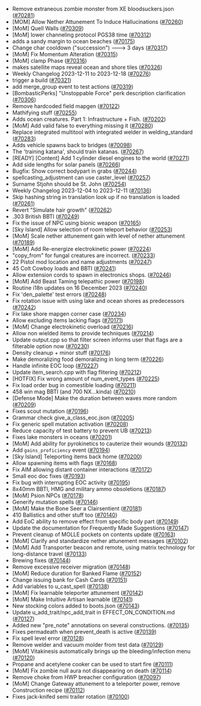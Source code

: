* Remove extraneous zombie monster from XE bloodsuckers.json ([#70281](https://github.com/CleverRaven/Cataclysm-DDA/pull/70281))
* [MOM] Allow Nether Attunement To Induce Hallucinations ([#70260](https://github.com/CleverRaven/Cataclysm-DDA/pull/70260))
* [MoM] Quell Walls ([#70309](https://github.com/CleverRaven/Cataclysm-DDA/pull/70309))
* [MoM] lower channeling protocol PGS38 time ([#70312](https://github.com/CleverRaven/Cataclysm-DDA/pull/70312))
* adds a sandy margin to ocean beaches ([#70175](https://github.com/CleverRaven/Cataclysm-DDA/pull/70175))
* Change char cooldown ("succession") ---> 3 days ([#70317](https://github.com/CleverRaven/Cataclysm-DDA/pull/70317))
* [MoM] Fix Momentum Alteration ([#70315](https://github.com/CleverRaven/Cataclysm-DDA/pull/70315))
* [MoM] clamp Phase ([#70316](https://github.com/CleverRaven/Cataclysm-DDA/pull/70316))
* makes satellite maps reveal ocean and shore tiles ([#70326](https://github.com/CleverRaven/Cataclysm-DDA/pull/70326))
* Weekly Changelog 2023-12-11 to 2023-12-18 ([#70276](https://github.com/CleverRaven/Cataclysm-DDA/pull/70276))
* trigger a build ([#70321](https://github.com/CleverRaven/Cataclysm-DDA/pull/70321))
* add merge_group event to test actions ([#70319](https://github.com/CleverRaven/Cataclysm-DDA/pull/70319))
* [BombasticPerks] "Unstoppable Force" perk description clarification ([#70306](https://github.com/CleverRaven/Cataclysm-DDA/pull/70306))
* Remove hardcoded field mapgen ([#70122](https://github.com/CleverRaven/Cataclysm-DDA/pull/70122))
* Mathifying stuff ([#70255](https://github.com/CleverRaven/Cataclysm-DDA/pull/70255))
* Adds ocean creatures. Part 1: Infrastructure + Fish. ([#70202](https://github.com/CleverRaven/Cataclysm-DDA/pull/70202))
* [MoM] Add valid false to everything missing it  ([#70280](https://github.com/CleverRaven/Cataclysm-DDA/pull/70280))
* Replace integrated multitool with integrated welder in welding_standard ([#70283](https://github.com/CleverRaven/Cataclysm-DDA/pull/70283))
* Adds vehicle spawns back to bridges ([#70098](https://github.com/CleverRaven/Cataclysm-DDA/pull/70098))
* The 'training katana', should train katanas. ([#70267](https://github.com/CleverRaven/Cataclysm-DDA/pull/70267))
* [READY] [Content] Add 1 cylinder diesel engines to the world ([#70271](https://github.com/CleverRaven/Cataclysm-DDA/pull/70271))
* Add side lengths for solar panels ([#70266](https://github.com/CleverRaven/Cataclysm-DDA/pull/70266))
* Bugfix: Show correct bodypart in grabs ([#70244](https://github.com/CleverRaven/Cataclysm-DDA/pull/70244))
* spellcasting_adjustment can use caster_level  ([#70257](https://github.com/CleverRaven/Cataclysm-DDA/pull/70257))
* Surname Stjohn should be St. John ([#70254](https://github.com/CleverRaven/Cataclysm-DDA/pull/70254))
* Weekly Changelog 2023-12-04 to 2023-12-11 ([#70136](https://github.com/CleverRaven/Cataclysm-DDA/pull/70136))
* Skip hashing string in translation look up if no translation is loaded ([#70261](https://github.com/CleverRaven/Cataclysm-DDA/pull/70261))
* Revert "Simulate hair growth" ([#70262](https://github.com/CleverRaven/Cataclysm-DDA/pull/70262))
* .303 British BBTI ([#70249](https://github.com/CleverRaven/Cataclysm-DDA/pull/70249))
* Fix the issue of NPC using bionic weapon ([#70165](https://github.com/CleverRaven/Cataclysm-DDA/pull/70165))
* [Sky Island] Allow selection of room teleport behavior ([#70253](https://github.com/CleverRaven/Cataclysm-DDA/pull/70253))
* [MoM] Scale nether attunement gain with level of nether attunement ([#70189](https://github.com/CleverRaven/Cataclysm-DDA/pull/70189))
* [MoM] Add Re-energize electrokinetic power ([#70224](https://github.com/CleverRaven/Cataclysm-DDA/pull/70224))
* "copy_from" for fungal creatures are incorrect. ([#70233](https://github.com/CleverRaven/Cataclysm-DDA/pull/70233))
* 22 Pistol mod location and name adjustments ([#70247](https://github.com/CleverRaven/Cataclysm-DDA/pull/70247))
* 45 Colt Cowboy loads and BBTI ([#70241](https://github.com/CleverRaven/Cataclysm-DDA/pull/70241))
* Allow extension cords to spawn in electronics shops. ([#70246](https://github.com/CleverRaven/Cataclysm-DDA/pull/70246))
* [MoM] Add Beast Taming telepathic power ([#70198](https://github.com/CleverRaven/Cataclysm-DDA/pull/70198))
* Routine i18n updates on 16 December 2023 ([#70240](https://github.com/CleverRaven/Cataclysm-DDA/pull/70240))
* Fix 'den_palette' test errors ([#70248](https://github.com/CleverRaven/Cataclysm-DDA/pull/70248))
* Fix rotation issue with using lake and ocean shores as predecessors ([#70242](https://github.com/CleverRaven/Cataclysm-DDA/pull/70242))
* Fix lake shore mapgen corner case ([#70234](https://github.com/CleverRaven/Cataclysm-DDA/pull/70234))
* Allow excluding items lacking flags ([#70171](https://github.com/CleverRaven/Cataclysm-DDA/pull/70171))
* [MoM] Change electrokinetic overload ([#70216](https://github.com/CleverRaven/Cataclysm-DDA/pull/70216))
* Allow non wielded items to provide techniques ([#70214](https://github.com/CleverRaven/Cataclysm-DDA/pull/70214))
* Update output.cpp so that filter screen informs user that flags are a filterable option now ([#70230](https://github.com/CleverRaven/Cataclysm-DDA/pull/70230))
* Density cleanup + minor stuff ([#70176](https://github.com/CleverRaven/Cataclysm-DDA/pull/70176))
* Make demoralizing food demoralizing in long term ([#70226](https://github.com/CleverRaven/Cataclysm-DDA/pull/70226))
* Handle infinite EOC loop ([#70227](https://github.com/CleverRaven/Cataclysm-DDA/pull/70227))
* Update item_search.cpp with flag flitering ([#70212](https://github.com/CleverRaven/Cataclysm-DDA/pull/70212))
* [HOTFIX] Fix wrong amount of num_event_types ([#70225](https://github.com/CleverRaven/Cataclysm-DDA/pull/70225))
* Fix load order bug in comestible loading ([#70211](https://github.com/CleverRaven/Cataclysm-DDA/pull/70211))
* 458 win mag BBTI (and 700 NX...kinda) ([#70210](https://github.com/CleverRaven/Cataclysm-DDA/pull/70210))
* [Defense Mode] Make the duration between waves more random ([#70209](https://github.com/CleverRaven/Cataclysm-DDA/pull/70209))
* Fixes scout mutation ([#70196](https://github.com/CleverRaven/Cataclysm-DDA/pull/70196))
* Grammar check give_a_class_eoc.json ([#70205](https://github.com/CleverRaven/Cataclysm-DDA/pull/70205))
* Fix generic spell mutation activation ([#70208](https://github.com/CleverRaven/Cataclysm-DDA/pull/70208))
* Reduce capacity of test battery to prevent UB ([#70213](https://github.com/CleverRaven/Cataclysm-DDA/pull/70213))
* Fixes lake monsters in oceans ([#70201](https://github.com/CleverRaven/Cataclysm-DDA/pull/70201))
* [MoM] Add ability for pyrokinetics to cauterize their wounds ([#70132](https://github.com/CleverRaven/Cataclysm-DDA/pull/70132))
* Add ```gains_proficiency``` event ([#70194](https://github.com/CleverRaven/Cataclysm-DDA/pull/70194))
* [Sky Island] Teleporting items back home ([#70200](https://github.com/CleverRaven/Cataclysm-DDA/pull/70200))
* Allow spawning items with flags ([#70168](https://github.com/CleverRaven/Cataclysm-DDA/pull/70168))
* Fix AIM allowing distant container interactions ([#70172](https://github.com/CleverRaven/Cataclysm-DDA/pull/70172))
* Small eoc doc fixes ([#70193](https://github.com/CleverRaven/Cataclysm-DDA/pull/70193))
* Fix bug with interrupting EOC activity ([#70195](https://github.com/CleverRaven/Cataclysm-DDA/pull/70195))
* 8x40mm BBTI, HMG and military ammo obsoletions ([#70187](https://github.com/CleverRaven/Cataclysm-DDA/pull/70187))
* [MoM] Psion NPCs ([#70178](https://github.com/CleverRaven/Cataclysm-DDA/pull/70178))
* Generify mutation spells ([#70146](https://github.com/CleverRaven/Cataclysm-DDA/pull/70146))
* [MoM] Make the Bone Seer a Clairsentient ([#70181](https://github.com/CleverRaven/Cataclysm-DDA/pull/70181))
* 410  Ballistics and other stuff too ([#70140](https://github.com/CleverRaven/Cataclysm-DDA/pull/70140))
* Add EoC ability to remove effect from specific body part ([#70149](https://github.com/CleverRaven/Cataclysm-DDA/pull/70149))
* Update the documentation for Frequently Made Suggestions ([#70147](https://github.com/CleverRaven/Cataclysm-DDA/pull/70147))
* Prevent cleanup of MOLLE pockets on contents update ([#70163](https://github.com/CleverRaven/Cataclysm-DDA/pull/70163))
* [MoM] Clarify and standardize nether attunement messages ([#70102](https://github.com/CleverRaven/Cataclysm-DDA/pull/70102))
* [MoM] Add Transporter beacon and remote, using matrix technology for long-distance travel ([#70133](https://github.com/CleverRaven/Cataclysm-DDA/pull/70133))
* Brewing fixes ([#70144](https://github.com/CleverRaven/Cataclysm-DDA/pull/70144))
* Remove excessive receiver migration ([#70148](https://github.com/CleverRaven/Cataclysm-DDA/pull/70148))
* [MoM] Reduce duration for Banked Flame ([#70152](https://github.com/CleverRaven/Cataclysm-DDA/pull/70152))
* Change issuing bank for Cash Cards ([#70151](https://github.com/CleverRaven/Cataclysm-DDA/pull/70151))
* Add variables to u_cast_spell ([#70138](https://github.com/CleverRaven/Cataclysm-DDA/pull/70138))
* [MoM] Fix learnable teleporter attunement ([#70142](https://github.com/CleverRaven/Cataclysm-DDA/pull/70142))
* [MoM] Make Intuitive Artisan learnable ([#70141](https://github.com/CleverRaven/Cataclysm-DDA/pull/70141))
* New stocking colors added to boots.json ([#70143](https://github.com/CleverRaven/Cataclysm-DDA/pull/70143))
* Update u_add_trait/npc_add_trait in EFFECT_ON_CONDITION.md ([#70127](https://github.com/CleverRaven/Cataclysm-DDA/pull/70127))
* Added new "pre_note" annotations on several constructions. ([#70135](https://github.com/CleverRaven/Cataclysm-DDA/pull/70135))
* Fixes permadeath when prevent_death is active ([#70139](https://github.com/CleverRaven/Cataclysm-DDA/pull/70139))
* Fix spell level error ([#70128](https://github.com/CleverRaven/Cataclysm-DDA/pull/70128))
* Remove welder and vacuum molder from test data ([#70129](https://github.com/CleverRaven/Cataclysm-DDA/pull/70129))
* [MoM] Vitakinesis automatically brings up the bleeding/infection menu ([#70120](https://github.com/CleverRaven/Cataclysm-DDA/pull/70120))
* Propane and acetylene cooker can be used to start fire ([#70111](https://github.com/CleverRaven/Cataclysm-DDA/pull/70111))
* [MoM] Fix zombie null aura not disappearing on death ([#70114](https://github.com/CleverRaven/Cataclysm-DDA/pull/70114))
* Remove choke from HWP breacher configuration ([#70097](https://github.com/CleverRaven/Cataclysm-DDA/pull/70097))
* [MoM] Change Gateway attunement to a teleporter power, remove Construction recipe ([#70112](https://github.com/CleverRaven/Cataclysm-DDA/pull/70112))
* Fixes jack-knifed semi trailer rotation ([#70100](https://github.com/CleverRaven/Cataclysm-DDA/pull/70100))
